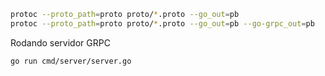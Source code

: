 
``` bash
protoc --proto_path=proto proto/*.proto --go_out=pb
protoc --proto_path=proto proto/*.proto --go_out=pb --go-grpc_out=pb
```


Rodando servidor GRPC
``` bash
go run cmd/server/server.go
```